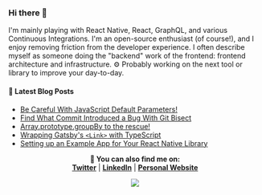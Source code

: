 ### Hi there 👋

I'm mainly playing with React Native, React, GraphQL, and various Continuous Integrations. I'm an open-source enthusiast (of course!), and I enjoy removing friction from the developer experience. I often describe myself as someone doing the "backend" work of the frontend: frontend architecture and infrastructure. ⚙️ Probably working on the next tool or library to improve your day-to-day. 

#### 📝 Latest Blog Posts

- [Be Careful With JavaScript Default Parameters!](https://www.charpeni.com/blog/be-careful-with-javascript-default-parameters)
- [Find What Commit Introduced a Bug With Git Bisect](https://www.charpeni.com/blog/find-what-commit-introduced-a-bug-with-git-bisect)
- [Array.prototype.groupBy to the rescue!](https://www.charpeni.com/blog/array-prototype-group-by-to-the-rescue)
- [Wrapping Gatsby's `<Link>` with TypeScript](https://www.charpeni.com/blog/wrapping-gatsbys-link-with-typescript)
- [Setting up an Example App for Your React Native Library](https://www.charpeni.com/blog/setting-up-an-example-app-for-your-react-native-library)

<p align="center">
  <b>🔎 You can also find me on:</b><br>
  <b><a href="https://twitter.com/charpeni_">Twitter</a></b>  |
  <b><a href="https://www.linkedin.com/in/nicolas-charpentier-8a2b8a104/">LinkedIn</a></b> |
  <b><a href="https://charpeni.com">Personal Website</a></b>
</p>
 
 
<p align="center">
  <img src="https://user-images.githubusercontent.com/7189823/146283040-c20a814a-af70-4374-afbd-eda09a28f989.gif">
</p>
